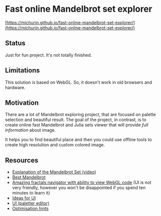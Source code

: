 Fast online Mandelbrot set explorer
===================================

[https://michurin.github.io/fast-online-mandelbrot-set-explorer/](https://michurin.github.io/fast-online-mandelbrot-set-explorer/)

Status
------

Just for fun project. It's not totally finished.

Limitations
-----------

This solution is based on WebGL. So, it doesn't work in old browsers and hardware.

Motivation
----------

There are a lot of Mandelbrot exploring project, that are focused on
palette selection and beautiful result.
The goal of the project, in contrast, is to create online
fast Mandelbrot and Julia sets viewer that will provide
*full information* about image.

It helps you to find beautiful place and then you could use
offline tools to create high resolution and custom colored image.

Resources
---------

- [Explanation of the Mandelbrot Set (video)](https://youtu.be/9gk_8mQuerg)
- [Best Mandelbrot](https://www.math.univ-toulouse.fr/~cheritat/wiki-draw/index.php/Mandelbrot_set)
- [Amazing fractals navigator with ability to view WebGL code](https://hirnsohle.de/test/fractalLab/) (UI is not very friendly, however you won't be disappointed if you spend ten minutes to learn it)
- [Ideas for UI](https://www.shadertoy.com/view/3dfBDN)
- [UI (paletter editor)](http://math.hws.edu/eck/js/mandelbrot/MB.html)
- [Optimisation hints](https://www.math.univ-toulouse.fr/~cheritat/wiki-draw/index.php/Mandelbrot_set)
